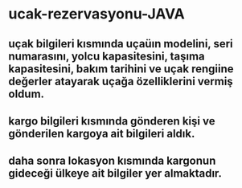 # ucak-rezervasyonu-JAVA
## uçak bilgileri kısmında uçaüın modelini, seri numarasını, yolcu kapasitesini, taşıma kapasitesini, bakım tarihini ve uçak rengiine değerler atayarak uçağa özelliklerini vermiş oldum.
## kargo bilgileri kısmında gönderen kişi ve gönderilen kargoya ait bilgileri aldık.
## daha sonra lokasyon kısmında kargonun gideceği ülkeye ait bilgiler yer almaktadır.
